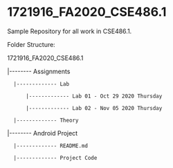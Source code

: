 # 1721916_FA2020_CSE486.1
Sample Repository for all work in CSE486.1.


Folder Structure:

1721916_FA2020_CSE486.1

  |-------- Assignments

      |------------- Lab
      
          |------------- Lab 01 - Oct 29 2020 Thursday

          |------------- Lab 02 - Nov 05 2020 Thursday
              
      |------------- Theory
                      
  |-------- Android Project
  
      |------------- README.md
              
      |------------- Project Code
              
                              
  
              
